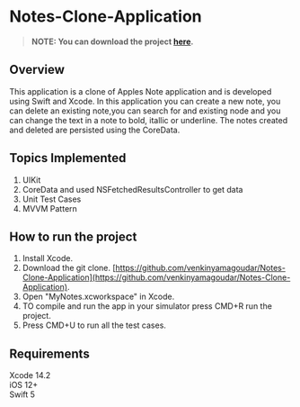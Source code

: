 # Notes-Clone-Application

> <b> NOTE: You can download the project [here](https://github.com/venkinyamagoudar/Notes-Clone-Application). </b> <br> 

## Overview 
This application is a clone of Apples Note application and is developed using Swift and Xcode. In this application you can create a new note, you can delete an existing 
note,you can search for and existing node and you can change the text in a note to bold, itallic or underline. The notes created and deleted are persisted using the CoreData.

## Topics Implemented
1. UIKit
2. CoreData and used NSFetchedResultsController to get data
3. Unit Test Cases
4. MVVM Pattern

## How to run the project
1. Install Xcode.
2. Download the git clone.
[https://github.com/venkinyamagoudar/Notes-Clone-Application](https://github.com/venkinyamagoudar/Notes-Clone-Application).
3. Open "MyNotes.xcworkspace" in Xcode.
4. TO compile and run the app in your simulator press CMD+R run the project.
5. Press CMD+U to run all the test cases.

## Requirements
Xcode 14.2 <br>
iOS 12+ <br>
Swift 5 <br>



